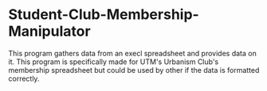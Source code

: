 # Student-Club-Membership-Manipulator
This program gathers data from an execl spreadsheet and provides data on it. This program is specifically made for UTM's Urbanism Club's membership spreadsheet but could be used by other if the data is formatted correctly.